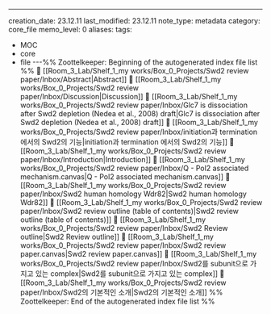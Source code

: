 ---
creation_date: 23.12.11
last_modified: 23.12.11
note_type: metadata
category: core_file
memo_level: 0
aliases: 
tags:
  - MOC
  - core
  - file
---%% Zoottelkeeper: Beginning of the autogenerated index file list  %%
📄 [[Room_3_Lab/Shelf_1_my works/Box_0_Projects/Swd2 review paper/Inbox/Abstract|Abstract]]
📄 [[Room_3_Lab/Shelf_1_my works/Box_0_Projects/Swd2 review paper/Inbox/Discussion|Discussion]]
📄 [[Room_3_Lab/Shelf_1_my works/Box_0_Projects/Swd2 review paper/Inbox/Glc7 is dissociation after Swd2 depletion (Nedea et al., 2008) draft|Glc7 is dissociation after Swd2 depletion (Nedea et al., 2008) draft]]
📄 [[Room_3_Lab/Shelf_1_my works/Box_0_Projects/Swd2 review paper/Inbox/initiation과 termination 에서의 Swd2의 기능|initiation과 termination 에서의 Swd2의 기능]]
📄 [[Room_3_Lab/Shelf_1_my works/Box_0_Projects/Swd2 review paper/Inbox/Introduction|Introduction]]
📄 [[Room_3_Lab/Shelf_1_my works/Box_0_Projects/Swd2 review paper/Inbox/Q - Pol2 associated mechanism.canvas|Q - Pol2 associated mechanism.canvas]]
📄 [[Room_3_Lab/Shelf_1_my works/Box_0_Projects/Swd2 review paper/Inbox/Swd2 human homology Wdr82|Swd2 human homology Wdr82]]
📄 [[Room_3_Lab/Shelf_1_my works/Box_0_Projects/Swd2 review paper/Inbox/Swd2 review outline (table of contents)|Swd2 review outline (table of contents)]]
📄 [[Room_3_Lab/Shelf_1_my works/Box_0_Projects/Swd2 review paper/Inbox/Swd2 Review outline|Swd2 Review outline]]
📄 [[Room_3_Lab/Shelf_1_my works/Box_0_Projects/Swd2 review paper/Inbox/Swd2 review paper.canvas|Swd2 review paper.canvas]]
📄 [[Room_3_Lab/Shelf_1_my works/Box_0_Projects/Swd2 review paper/Inbox/Swd2를 subunit으로 가지고 있는 complex|Swd2를 subunit으로 가지고 있는 complex]]
📄 [[Room_3_Lab/Shelf_1_my works/Box_0_Projects/Swd2 review paper/Inbox/Swd2의 기본적인 소개|Swd2의 기본적인 소개]]
%% Zoottelkeeper: End of the autogenerated index file list  %%
